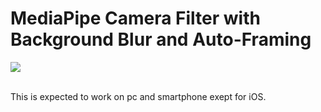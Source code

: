 # MediaPipe Camera Filter with Background Blur and Auto-Framing 
 
[![](https://img.youtube.com/vi/CJA3J1xiQqs/0.jpg)](https://www.youtube.com/watch?v=CJA3J1xiQqs)

<br>
This is expected to work on pc and smartphone exept for iOS.
